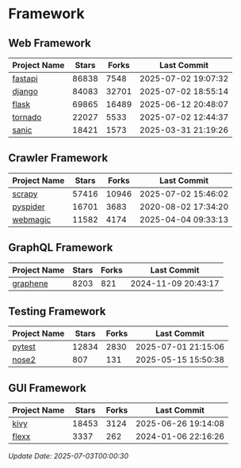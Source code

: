 # Framework

## Web Framework
| Project Name | Stars | Forks | Last Commit |
| ------------ | ----- | ----- | ----------- |
| [fastapi](https://github.com/fastapi/fastapi) | 86838 | 7548 | 2025-07-02 19:07:32 |
| [django](https://github.com/django/django) | 84083 | 32701 | 2025-07-02 18:55:14 |
| [flask](https://github.com/pallets/flask) | 69865 | 16489 | 2025-06-12 20:48:07 |
| [tornado](https://github.com/tornadoweb/tornado) | 22027 | 5533 | 2025-07-02 12:44:37 |
| [sanic](https://github.com/sanic-org/sanic) | 18421 | 1573 | 2025-03-31 21:19:26 |

## Crawler Framework
| Project Name | Stars | Forks | Last Commit |
| ------------ | ----- | ----- | ----------- |
| [scrapy](https://github.com/scrapy/scrapy) | 57416 | 10946 | 2025-07-02 15:46:02 |
| [pyspider](https://github.com/binux/pyspider) | 16701 | 3683 | 2020-08-02 17:34:20 |
| [webmagic](https://github.com/code4craft/webmagic) | 11582 | 4174 | 2025-04-04 09:33:13 |

## GraphQL Framework
| Project Name | Stars | Forks | Last Commit |
| ------------ | ----- | ----- | ----------- |
| [graphene](https://github.com/graphql-python/graphene) | 8203 | 821 | 2024-11-09 20:43:17 |

## Testing Framework
| Project Name | Stars | Forks | Last Commit |
| ------------ | ----- | ----- | ----------- |
| [pytest](https://github.com/pytest-dev/pytest) | 12834 | 2830 | 2025-07-01 21:15:06 |
| [nose2](https://github.com/nose-devs/nose2) | 807 | 131 | 2025-05-15 15:50:38 |

## GUI Framework
| Project Name | Stars | Forks | Last Commit |
| ------------ | ----- | ----- | ----------- |
| [kivy](https://github.com/kivy/kivy) | 18453 | 3124 | 2025-06-26 19:14:08 |
| [flexx](https://github.com/flexxui/flexx) | 3337 | 262 | 2024-01-06 22:16:26 |

*Update Date: 2025-07-03T00:00:30*